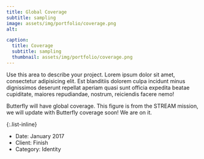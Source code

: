 ```yaml
---
title: Global Coverage
subtitle: sampling
image: assets/img/portfolio/coverage.png
alt: 

caption:
  title: Coverage
  subtitle: sampling
  thumbnail: assets/img/portfolio/coverage.png
---
```

Use this area to describe your project. Lorem ipsum dolor sit amet, consectetur adipisicing elit. Est blanditiis dolorem culpa incidunt minus dignissimos deserunt repellat aperiam quasi sunt officia expedita beatae cupiditate, maiores repudiandae, nostrum, reiciendis facere nemo!

Butterfly will have global coverage.
This figure is from the STREAM mission, we will update with Butterfly coverage soon! We are on it.

{:.list-inline}
- Date: January 2017
- Client: Finish
- Category: Identity

